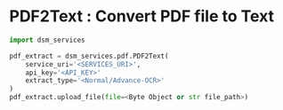 # PDF2Text : Convert PDF file to Text

```python
import dsm_services

pdf_extract = dsm_services.pdf.PDF2Text(
    service_uri='<SERVICES_URI>', 
    api_key='<API_KEY>'
    extract_type='<Normal/Advance-OCR>'
)
pdf_extract.upload_file(file=<Byte Object or str file_path>)
```